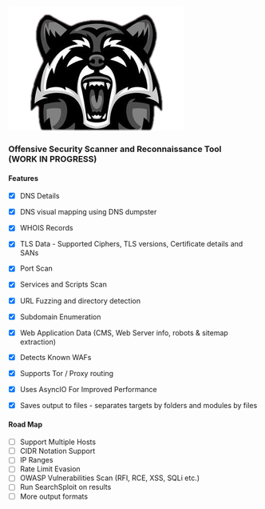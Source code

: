 ![Racoon](raccoon.png)

### Offensive Security Scanner and Reconnaissance Tool<br>(**WORK IN PROGRESS**)
#### Features
- [x] DNS Details
- [x] DNS visual mapping using DNS dumpster
- [x] WHOIS Records
- [x] TLS Data - Supported Ciphers, TLS versions,
Certificate details and SANs
- [x] Port Scan
- [x] Services and Scripts Scan
- [x] URL Fuzzing and directory detection
- [x] Subdomain Enumeration
- [x] Web Application Data (CMS, Web Server info, robots & sitemap
extraction)
- [x] Detects Known WAFs
- [x] Supports Tor / Proxy routing
- [x] Uses AsyncIO For Improved Performance
- [x] Saves output to files - separates targets by folders
and modules by files


#### Road Map
- [ ] Support Multiple Hosts
- [ ] CIDR Notation Support
- [ ] IP Ranges
- [ ] Rate Limit Evasion
- [ ] OWASP Vulnerabilities Scan (RFI, RCE, XSS, SQLi etc.)
- [ ] Run SearchSploit on results
- [ ] More output formats
